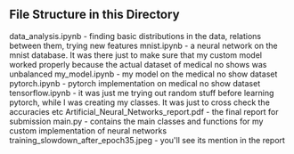 ## File Structure in this Directory

data_analysis.ipynb - finding basic distributions in the data, relations between them, trying new features
mnist.ipynb - a neural network on the mnist database. It was there just to make sure that my custom model worked properly because the actual dataset of medical no shows was unbalanced
my_model.ipynb - my model on the medical no show dataset
pytorch.ipynb - pytorch implementation on medical no show dataset
tensorflow.ipynb - it was just me trying out random stuff before learning pytorch, while I was creating my classes. It was just to cross check the accuracies etc
Artificial_Neural_Networks_report.pdf - the final report for submission
main.py - contains the main classes and functions for my custom implementation of neural networks
training_slowdown_after_epoch35.jpeg - you'll see its mention in the report